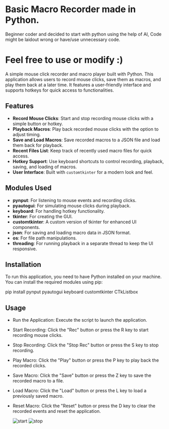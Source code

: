 # Basic Macro Recorder made in Python.

  Beginner coder and decided to start with python using the help of AI, Code might be laidout wrong or have/use unnecessary code.

# Feel free to use or modify :)


A simple mouse click recorder and macro player built with Python. This application allows users to record mouse clicks, save them as macros, and play them back at a later time. It features a user-friendly interface and supports hotkeys for quick access to functionalities.


## Features

- **Record Mouse Clicks**: Start and stop recording mouse clicks with a simple button or hotkey.
- **Playback Macros**: Play back recorded mouse clicks with the option to adjust timing.
- **Save and Load Macros**: Save recorded macros to a JSON file and load them back for playback.
- **Recent Files List**: Keep track of recently used macro files for quick access.
- **Hotkey Support**: Use keyboard shortcuts to control recording, playback, saving, and loading of macros.
- **User  Interface**: Built with `customtkinter` for a modern look and feel.

## Modules Used

- **pynput**: For listening to mouse events and recording clicks.
- **pyautogui**: For simulating mouse clicks during playback.
- **keyboard**: For handling hotkey functionality.
- **tkinter**: For creating the GUI.
- **customtkinter**: A custom version of tkinter for enhanced UI components.
- **json**: For saving and loading macro data in JSON format.
- **os**: For file path manipulations.
- **threading**: For running playback in a separate thread to keep the UI responsive.

## Installation

To run this application, you need to have Python installed on your machine. You can install the required modules using pip:


pip install pynput pyautogui keyboard customtkinter CTkListbox


## Usage
 - Run the Application: Execute the script to launch the application.

 - Start Recording: Click the "Rec" button or press the R key to start recording mouse clicks.
 - Stop Recording: Click the "Stop Rec" button or press the S key to stop recording.
 - Play Macro: Click the "Play" button or press the P key to play back the recorded clicks.
 - Save Macro: Click the "Save" button or press the Z key to save the recorded macro to a file.
 - Load Macro: Click the "Load" button or press the L key to load a previously saved macro.
 - Reset Macro: Click the "Reset" button or press the D key to clear the recorded events and reset the application.
 
   ![start](https://github.com/user-attachments/assets/9ac3514e-b8a5-42d4-bd5e-92aa107d457d)
   ![stop](https://github.com/user-attachments/assets/f8ed8aec-63dc-4ae0-8c73-4f7fbc240f7c)



